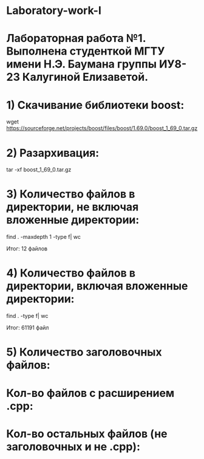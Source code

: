 # Laboratory-work-I
# Лабораторная работа №1. Выполнена студенткой МГТУ имени Н.Э. Баумана группы ИУ8-23 Калугиной Елизаветой.
# 1) Скачивание библиотеки boost:
wget https://sourceforge.net/projects/boost/files/boost/1.69.0/boost_1_69_0.tar.gz
# 2) Разархивация:
tar -xf boost_1_69_0.tar.gz
# 3) Количество файлов в директории, не включая вложенные директории:
find . -maxdepth 1 -type f| wc

Итог: 12 файлов
# 4) Количество файлов в директории, включая вложенные директории:
find . -type f| wc

Итог: 61191 файл
# 5) Количество заголовочных файлов:

# Кол-во файлов с расширением .cpp:

# Кол-во остальных файлов (не заголовочных и не .cpp):
